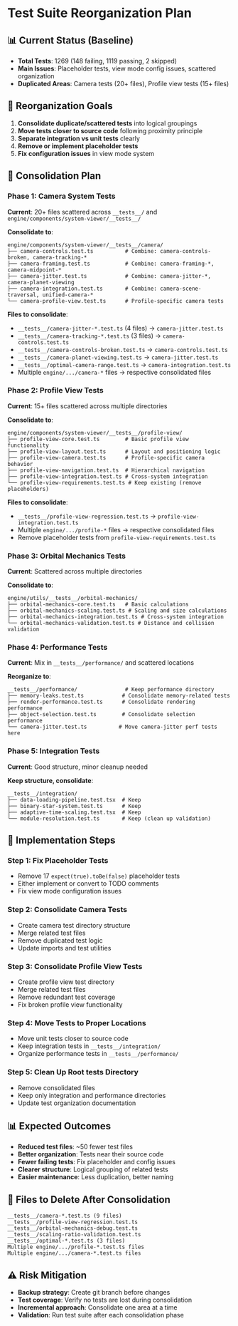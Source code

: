 # Test Suite Reorganization Plan

## 📊 Current Status (Baseline)
- **Total Tests**: 1269 (148 failing, 1119 passing, 2 skipped)
- **Main Issues**: Placeholder tests, view mode config issues, scattered organization
- **Duplicated Areas**: Camera tests (20+ files), Profile view tests (15+ files)

## 🎯 Reorganization Goals
1. **Consolidate duplicate/scattered tests** into logical groupings
2. **Move tests closer to source code** following proximity principle
3. **Separate integration vs unit tests** clearly
4. **Remove or implement placeholder tests**
5. **Fix configuration issues** in view mode system

## 📁 Consolidation Plan

### **Phase 1: Camera System Tests**
**Current**: 20+ files scattered across `__tests__/` and `engine/components/system-viewer/__tests__/`

**Consolidate to**:
```
engine/components/system-viewer/__tests__/camera/
├── camera-controls.test.ts          # Combine: camera-controls-broken, camera-tracking-*
├── camera-framing.test.ts           # Combine: camera-framing-*, camera-midpoint-*  
├── camera-jitter.test.ts            # Combine: camera-jitter-*, camera-planet-viewing
├── camera-integration.test.ts       # Combine: camera-scene-traversal, unified-camera-*
└── camera-profile-view.test.ts      # Profile-specific camera tests
```

**Files to consolidate**:
- `__tests__/camera-jitter-*.test.ts` (4 files) → `camera-jitter.test.ts`
- `__tests__/camera-tracking-*.test.ts` (3 files) → `camera-controls.test.ts`
- `__tests__/camera-controls-broken.test.ts` → `camera-controls.test.ts`
- `__tests__/camera-planet-viewing.test.ts` → `camera-jitter.test.ts`
- `__tests__/optimal-camera-range.test.ts` → `camera-integration.test.ts`
- Multiple `engine/.../camera-*` files → respective consolidated files

### **Phase 2: Profile View Tests**
**Current**: 15+ files scattered across multiple directories

**Consolidate to**:
```
engine/components/system-viewer/__tests__/profile-view/
├── profile-view-core.test.ts        # Basic profile view functionality
├── profile-view-layout.test.ts      # Layout and positioning logic
├── profile-view-camera.test.ts      # Profile-specific camera behavior
├── profile-view-navigation.test.ts  # Hierarchical navigation
├── profile-view-integration.test.ts # Cross-system integration
└── profile-view-requirements.test.ts # Keep existing (remove placeholders)
```

**Files to consolidate**:
- `__tests__/profile-view-regression.test.ts` → `profile-view-integration.test.ts`
- Multiple `engine/.../profile-*` files → respective consolidated files
- Remove placeholder tests from `profile-view-requirements.test.ts`

### **Phase 3: Orbital Mechanics Tests**
**Current**: Scattered across multiple directories

**Consolidate to**:
```
engine/utils/__tests__/orbital-mechanics/
├── orbital-mechanics-core.test.ts   # Basic calculations
├── orbital-mechanics-scaling.test.ts # Scaling and size calculations  
├── orbital-mechanics-integration.test.ts # Cross-system integration
└── orbital-mechanics-validation.test.ts # Distance and collision validation
```

### **Phase 4: Performance Tests**
**Current**: Mix in `__tests__/performance/` and scattered locations

**Reorganize to**:
```
__tests__/performance/               # Keep performance directory
├── memory-leaks.test.ts            # Consolidate memory-related tests
├── render-performance.test.ts      # Consolidate rendering performance
├── object-selection.test.ts        # Consolidate selection performance
└── camera-jitter.test.ts          # Move camera-jitter perf tests here
```

### **Phase 5: Integration Tests** 
**Current**: Good structure, minor cleanup needed

**Keep structure, consolidate**:
```
__tests__/integration/
├── data-loading-pipeline.test.tsx  # Keep
├── binary-star-system.test.ts      # Keep
├── adaptive-time-scaling.test.tsx  # Keep
└── module-resolution.test.ts       # Keep (clean up validation)
```

## 🚀 Implementation Steps

### **Step 1: Fix Placeholder Tests**
- Remove 17 `expect(true).toBe(false)` placeholder tests
- Either implement or convert to TODO comments
- Fix view mode configuration issues

### **Step 2: Consolidate Camera Tests**
- Create camera test directory structure
- Merge related test files
- Remove duplicated test logic
- Update imports and test utilities

### **Step 3: Consolidate Profile View Tests**
- Create profile view test directory
- Merge related test files
- Remove redundant test coverage
- Fix broken profile view functionality

### **Step 4: Move Tests to Proper Locations**
- Move unit tests closer to source code
- Keep integration tests in `__tests__/integration/`
- Organize performance tests in `__tests__/performance/`

### **Step 5: Clean Up Root __tests__ Directory**
- Remove consolidated files
- Keep only integration and performance directories
- Update test organization documentation

## 📊 Expected Outcomes
- **Reduced test files**: ~50 fewer test files
- **Better organization**: Tests near their source code
- **Fewer failing tests**: Fix placeholder and config issues
- **Clearer structure**: Logical grouping of related tests
- **Easier maintenance**: Less duplication, better naming

## 🔧 Files to Delete After Consolidation
```
__tests__/camera-*.test.ts (9 files)
__tests__/profile-view-regression.test.ts
__tests__/orbital-mechanics-debug.test.ts
__tests__/scaling-ratio-validation.test.ts
__tests__/optimal-*.test.ts (3 files)
Multiple engine/.../profile-*.test.ts files
Multiple engine/.../camera-*.test.ts files
```

## ⚠️ Risk Mitigation
- **Backup strategy**: Create git branch before changes
- **Test coverage**: Verify no tests are lost during consolidation
- **Incremental approach**: Consolidate one area at a time
- **Validation**: Run test suite after each consolidation phase 